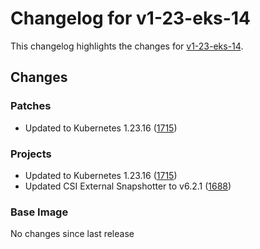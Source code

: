 # Changelog for v1-23-eks-14

This changelog highlights the changes for [v1-23-eks-14](https://github.com/aws/eks-distro/tree/v1-23-eks-14).

## Changes

### Patches
* Updated to Kubernetes 1.23.16 ([1715](https://github.com/aws/eks-distro/pull/1715))

### Projects
* Updated to Kubernetes 1.23.16 ([1715](https://github.com/aws/eks-distro/pull/1715))
* Updated CSI External Snapshotter to v6.2.1 ([1688](https://github.com/aws/eks-distro/pull/1688))

### Base Image
No changes since last release


